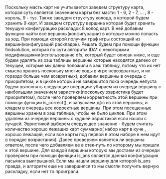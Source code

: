 

Поскольку масть карт не учитывается заведем структуру карта, которая суть является значением карты без масти: 1 - 6, 2 - 7, ... , 8 - король, 9 - туз.
Также заведем структуру колода, в которой будем хранить 9 карт. 
И заведем структуру вершина которая будет хранить текущую конфигурацию раскладок 8 колод карт. В ней добавим функцию найти все вершины(конфигурации) в которые
можно попасть за ход.
При помощи которой получим граф игры состоящий из вершин(конфигураций раскладок). 
Решать будем при помощи функции findsolution, которая по сути алгоритм 
IDA* c некоторыми модификациями(использование dfs, который будет описан ниже, и еще будем удалять из хэш таблицы вершины которые находятся далеко от текущей,
которые мы давно положили в хэш таблицу, потому что их нет смысла хранить поскольку многие ходы в игре невозвратные, и их гораздо больше чем возвратных),
добавим вершины в очередь с приоритетом, и в цикле который не завершится пока очередь непуста будем 
выполнять следующие операции:
убираем из очереди вершину с наибольшим значением эвристики(поскольку зэвристика будет приоритетом), после чего проверяем корректность
этой вершины при помощи функции is_correct(),
и запускаем дфс из этой вершины, и кладем в очередь все корректные вершины. При этом посещенные вершины храним в хэш таблице, чтобы не было циклов.
При этом удаляем из очереди вершины с худшей эвристикой если нашли с лучшей. Эвристикой выберем следующее значение - будем считать количество хорошо лежащих
карт суммарно( набор карт в куче , хорошо лежащий, если все карты под первой в этом наборе в нем идут в порядке возрастания).
Далее проверяем является ли вершина ответом,
после чего добавляем ее в стек-путь 
по которому мы пришли к этой вершине. Для каждой вершины которую мы достаем из очереди проверяем при помощи функции is_ans является данная конфигурация 
пасьянса выигрышной. Если мы нашли вершину для которой is_ans правда, и алгоритм еще не завершился то мы смогли получить верную раскладку, если нет то
проиграли.
